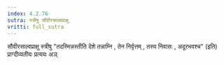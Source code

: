 ```yaml
---
index: 4.2.76
sutra: स्त्रीषु सौवीरसाल्वप्राक्षु
vritti: full_sutra
---
```


सौवीरसाल्वप्राक्षु स्त्रीषु "तदस्मिन्नस्तीति देशे तन्नाम्नि , तेन निर्वृत्तम् , तस्य निवासः , अदूरभवश्च" (इति) प्राग्दीव्यतीयः प्रत्ययः अञ्